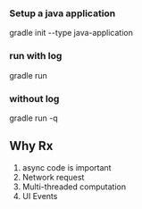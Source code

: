 ### Setup a java application 
 gradle init --type java-application
### run with log
 gradle run
### without log
 gradle run -q
## Why Rx
1. async code is important
2. Network request
3. Multi-threaded computation
4. UI Events
